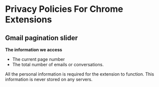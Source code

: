 # Privacy Policies For Chrome Extensions

## Gmail pagination slider

**The information we access**

* The current page number
* The total number of emails or conversations.

All the personal information is required for the extension to function. This information is never stored on any servers.
